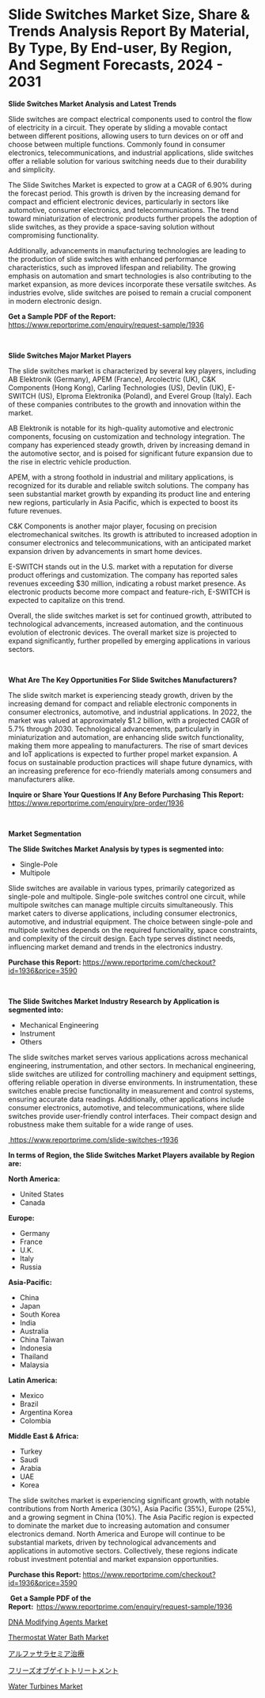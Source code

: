 <p><h1>Slide Switches Market Size, Share & Trends Analysis Report By Material, By Type, By End-user, By Region, And Segment Forecasts, 2024 - 2031</h1></p><p><strong>Slide Switches Market Analysis and Latest Trends</strong></p>
<p><p>Slide switches are compact electrical components used to control the flow of electricity in a circuit. They operate by sliding a movable contact between different positions, allowing users to turn devices on or off and choose between multiple functions. Commonly found in consumer electronics, telecommunications, and industrial applications, slide switches offer a reliable solution for various switching needs due to their durability and simplicity.</p><p>The Slide Switches Market is expected to grow at a CAGR of 6.90% during the forecast period. This growth is driven by the increasing demand for compact and efficient electronic devices, particularly in sectors like automotive, consumer electronics, and telecommunications. The trend toward miniaturization of electronic products further propels the adoption of slide switches, as they provide a space-saving solution without compromising functionality.</p><p>Additionally, advancements in manufacturing technologies are leading to the production of slide switches with enhanced performance characteristics, such as improved lifespan and reliability. The growing emphasis on automation and smart technologies is also contributing to the market expansion, as more devices incorporate these versatile switches. As industries evolve, slide switches are poised to remain a crucial component in modern electronic design.</p></p>
<p><strong>Get a Sample PDF of the Report:&nbsp;</strong> <a href="https://www.reportprime.com/enquiry/request-sample/1936">https://www.reportprime.com/enquiry/request-sample/1936</a></p>
<p>&nbsp;</p>
<p><strong>Slide Switches Major Market Players</strong></p>
<p><p>The slide switches market is characterized by several key players, including AB Elektronik (Germany), APEM (France), Arcolectric (UK), C&K Components (Hong Kong), Carling Technologies (US), Devlin (UK), E-SWITCH (US), Elproma Elektronika (Poland), and Everel Group (Italy). Each of these companies contributes to the growth and innovation within the market.</p><p>AB Elektronik is notable for its high-quality automotive and electronic components, focusing on customization and technology integration. The company has experienced steady growth, driven by increasing demand in the automotive sector, and is poised for significant future expansion due to the rise in electric vehicle production.</p><p>APEM, with a strong foothold in industrial and military applications, is recognized for its durable and reliable switch solutions. The company has seen substantial market growth by expanding its product line and entering new regions, particularly in Asia Pacific, which is expected to boost its future revenues.</p><p>C&K Components is another major player, focusing on precision electromechanical switches. Its growth is attributed to increased adoption in consumer electronics and telecommunications, with an anticipated market expansion driven by advancements in smart home devices.</p><p>E-SWITCH stands out in the U.S. market with a reputation for diverse product offerings and customization. The company has reported sales revenues exceeding $30 million, indicating a robust market presence. As electronic products become more compact and feature-rich, E-SWITCH is expected to capitalize on this trend.</p><p>Overall, the slide switches market is set for continued growth, attributed to technological advancements, increased automation, and the continuous evolution of electronic devices. The overall market size is projected to expand significantly, further propelled by emerging applications in various sectors.</p></p>
<p>&nbsp;</p>
<p><strong>What Are The Key Opportunities For Slide Switches Manufacturers?</strong></p>
<p><p>The slide switch market is experiencing steady growth, driven by the increasing demand for compact and reliable electronic components in consumer electronics, automotive, and industrial applications. In 2022, the market was valued at approximately $1.2 billion, with a projected CAGR of 5.7% through 2030. Technological advancements, particularly in miniaturization and automation, are enhancing slide switch functionality, making them more appealing to manufacturers. The rise of smart devices and IoT applications is expected to further propel market expansion. A focus on sustainable production practices will shape future dynamics, with an increasing preference for eco-friendly materials among consumers and manufacturers alike.</p></p>
<p><strong>Inquire or Share Your Questions If Any Before Purchasing This Report:</strong> <a href="https://www.reportprime.com/enquiry/pre-order/1936">https://www.reportprime.com/enquiry/pre-order/1936</a></p>
<p>&nbsp;</p>
<p><strong>Market Segmentation</strong></p>
<p><strong>The Slide Switches Market Analysis by types is segmented into:</strong></p>
<p><ul><li>Single-Pole</li><li>Multipole</li></ul></p>
<p><p>Slide switches are available in various types, primarily categorized as single-pole and multipole. Single-pole switches control one circuit, while multipole switches can manage multiple circuits simultaneously. This market caters to diverse applications, including consumer electronics, automotive, and industrial equipment. The choice between single-pole and multipole switches depends on the required functionality, space constraints, and complexity of the circuit design. Each type serves distinct needs, influencing market demand and trends in the electronics industry.</p></p>
<p><strong>Purchase this Report:&nbsp;</strong><a href="https://www.reportprime.com/checkout?id=1936&price=3590">https://www.reportprime.com/checkout?id=1936&price=3590</a></p>
<p>&nbsp;</p>
<p><strong>The Slide Switches Market Industry Research by Application is segmented into:</strong></p>
<p><ul><li>Mechanical Engineering</li><li>Instrument</li><li>Others</li></ul></p>
<p><p>The slide switches market serves various applications across mechanical engineering, instrumentation, and other sectors. In mechanical engineering, slide switches are utilized for controlling machinery and equipment settings, offering reliable operation in diverse environments. In instrumentation, these switches enable precise functionality in measurement and control systems, ensuring accurate data readings. Additionally, other applications include consumer electronics, automotive, and telecommunications, where slide switches provide user-friendly control interfaces. Their compact design and robustness make them suitable for a wide range of uses.</p></p>
<p><a href="https://www.reportprime.com/slide-switches-r1936">&nbsp;https://www.reportprime.com/slide-switches-r1936</a></p>
<p><strong>In terms of Region, the Slide Switches Market Players available by Region are:</strong></p>
<p>
    <p> <strong> North America: </strong>
        <ul>
            <li>United States</li>
            <li>Canada</li>
        </ul>
        </p> 
    <p> <strong> Europe: </strong>
        <ul>
            <li>Germany</li>
            <li>France</li>
            <li>U.K.</li>
            <li>Italy</li>
            <li>Russia</li>
        </ul>
        </p> 
    <p> <strong> Asia-Pacific: </strong>
        <ul>
            <li>China</li>
            <li>Japan</li>
            <li>South Korea</li>
            <li>India</li>
            <li>Australia</li>
            <li>China Taiwan</li>
            <li>Indonesia</li>
            <li>Thailand</li>
            <li>Malaysia</li>
        </ul>
        </p> 
    <p> <strong> Latin America: </strong>
        <ul>
            <li>Mexico</li>
            <li>Brazil</li>
            <li>Argentina Korea</li>
            <li>Colombia</li>
        </ul>
        </p> 
    <p> <strong> Middle East & Africa: </strong>
        <ul>
            <li>Turkey</li>
            <li>Saudi</li>
            <li>Arabia</li>
            <li>UAE</li>
            <li>Korea</li>
        </ul>
    </p>
    </p>
<p><p>The slide switches market is experiencing significant growth, with notable contributions from North America (30%), Asia Pacific (35%), Europe (25%), and a growing segment in China (10%). The Asia Pacific region is expected to dominate the market due to increasing automation and consumer electronics demand. North America and Europe will continue to be substantial markets, driven by technological advancements and applications in automotive sectors. Collectively, these regions indicate robust investment potential and market expansion opportunities.</p></p>
<p><strong>Purchase this Report: </strong><a href="https://www.reportprime.com/checkout?id=1936&price=3590">https://www.reportprime.com/checkout?id=1936&price=3590</a></p>
<p>&nbsp;<strong>Get a Sample PDF of the Report:&nbsp;&nbsp;</strong><a href="https://www.reportprime.com/enquiry/request-sample/1936">https://www.reportprime.com/enquiry/request-sample/1936</a></p>
<p><strong></strong></p>
<p><p><a href="https://issuu.com/reportprime-2/docs/dna-modifying-agents-market-size-20_5c6b9ebdcfc008">DNA Modifying Agents Market</a></p><p><a href="https://www.linkedin.com/pulse/thermostat-water-bath-market-size-share-trends-analysis-report-x8ybe?trackingId=xWOGIzFNSJOfVd1JABB0iA%3D%3D">Thermostat Water Bath Market</a></p><p><a href="https://medium.com/@leroystapc/%E3%82%A2%E3%83%AB%E3%83%95%E3%82%A1%E3%82%B5%E3%83%A9%E3%82%BB%E3%83%9F%E3%82%A2%E6%B2%BB%E7%99%82%E5%B8%82%E5%A0%B4%E8%A6%8F%E6%A8%A1-%E3%82%BF%E3%82%A4%E3%83%97%E5%88%A5-%E8%91%89%E9%85%B8-%E3%83%87%E3%83%95%E3%82%A7%E3%83%A9%E3%82%B7%E3%83%AD%E3%83%83%E3%82%AF%E3%82%B9-%E3%83%87%E3%83%95%E3%82%A7%E3%83%AA%E3%83%97%E3%83%AD%E3%83%B3-%E3%83%92%E3%83%89%E3%83%AD%E3%82%AD%E3%82%B7%E3%82%A6%E3%83%A0-%E8%A3%BD%E5%93%81%E5%88%A5-%E7%97%85%E9%99%A2-%E9%80%9A%E9%99%A2%E6%89%8B%E8%A1%93%E3%82%BB%E3%83%B3%E3%82%BF%E3%83%BC-%E3%81%9D%E3%81%AE%E4%BB%96-%E4%B8%96%E7%95%8C%E7%94%A3%E6%A5%AD%E5%88%86%E6%9E%90-%E5%B8%82%E5%A0%B4%E3%82%B7%E3%82%A7%E3%82%A2-%E6%88%90%E9%95%B7-%E3%83%88%E3%83%AC%E3%83%B3%E3%83%89-2024%E5%B9%B4%E3%81%8B%E3%82%89-c8f9d144bec7">アルファサラセミア治療</a></p><p><a href="https://medium.com/@leroystapc/%E6%AD%A9%E8%A1%8C%E5%87%8D%E7%B5%90%E6%B2%BB%E7%99%82%E5%B8%82%E5%A0%B4%E3%81%AE%E8%A6%8F%E6%A8%A1%E3%81%A8%E3%82%B7%E3%82%A7%E3%82%A2%E5%88%86%E6%9E%90-%E6%88%90%E9%95%B7%E3%83%88%E3%83%AC%E3%83%B3%E3%83%89%E3%81%A8%E4%BA%88%E6%B8%AC-2024%E5%B9%B4-2031%E5%B9%B4-e311ae7d27e0">フリーズオブゲイトトリートメント</a></p><p><a href="https://medium.com/@addiehirthe20/water-turbines-market-investigation-industry-evolution-and-forecast-till-2031-bdc22b610c6b">Water Turbines Market</a></p></p>